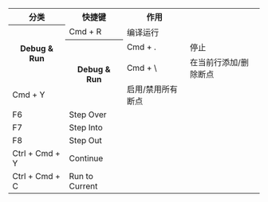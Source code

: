 <table>
  <tr>
    <th>分类</th>
    <th>快捷键</td>
    <th>作用</td>
  </tr>

  <tr>
    <th rowspan="3">Debug & Run</th>
    <td>Cmd + R</td>
    <td>编译运行</td>
  </tr>
  <tr>
    <th rowspan="3">Debug & Run</th>
    <td>Cmd + .</td>
    <td>停止</td>
  </tr>
  <tr>
    <td>Cmd + \</td>
    <td>在当前行添加/删除断点</td>
  </tr>
  <tr>
    <td>Cmd + Y</td>
    <td>启用/禁用所有断点</td>
  </tr>
  <tr>
    <td>F6</td>
    <td>Step Over</td>
  </tr>
  <tr>
    <td>F7</td>
    <td>Step Into</td>
  </tr>
  <tr>
    <td>F8</td>
    <td>Step Out</td>
  </tr>
  <tr>
    <td>Ctrl + Cmd + Y</td>
    <td>Continue</td>
  </tr>
  <tr>
    <td>Ctrl + Cmd + C</td>
    <td>Run to Current</td>
  </tr>

</table>